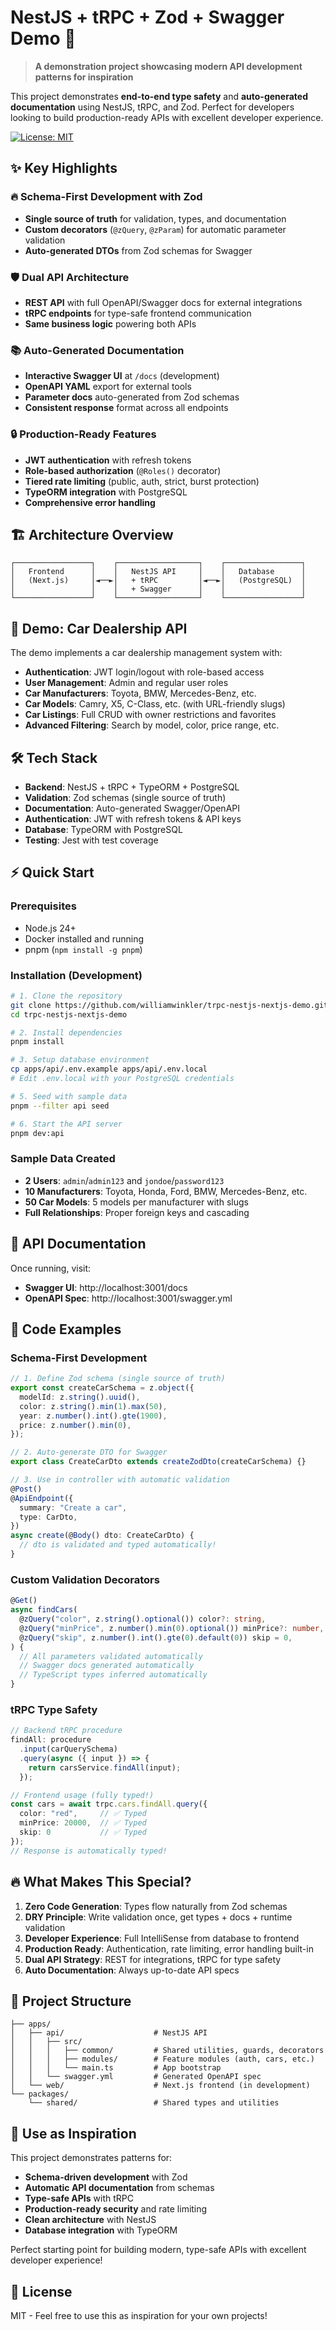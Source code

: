 # NestJS + tRPC + Zod + Swagger Demo 🚀

> **A demonstration project showcasing modern API development patterns for inspiration**

This project demonstrates **end-to-end type safety** and **auto-generated documentation** using NestJS, tRPC, and Zod. Perfect for developers looking to build production-ready APIs with excellent developer experience.

[![License: MIT](https://img.shields.io/badge/License-MIT-yellow.svg)](https://opensource.org/licenses/MIT)

## ✨ Key Highlights

### 🔥 Schema-First Development with Zod
- **Single source of truth** for validation, types, and documentation
- **Custom decorators** (`@zQuery`, `@zParam`) for automatic parameter validation
- **Auto-generated DTOs** from Zod schemas for Swagger

### 🛡️ Dual API Architecture
- **REST API** with full OpenAPI/Swagger docs for external integrations
- **tRPC endpoints** for type-safe frontend communication
- **Same business logic** powering both APIs

### 📚 Auto-Generated Documentation
- **Interactive Swagger UI** at `/docs` (development)
- **OpenAPI YAML** export for external tools
- **Parameter docs** auto-generated from Zod schemas
- **Consistent response** format across all endpoints

### 🔒 Production-Ready Features
- **JWT authentication** with refresh tokens
- **Role-based authorization** (`@Roles()` decorator)
- **Tiered rate limiting** (public, auth, strict, burst protection)
- **TypeORM integration** with PostgreSQL
- **Comprehensive error handling**

## 🏗️ Architecture Overview

```
┌─────────────────┐    ┌──────────────────┐    ┌─────────────────┐
│   Frontend      │    │   NestJS API     │    │   Database      │
│   (Next.js)     │◄──►│   + tRPC         │◄──►│   (PostgreSQL)  │
│                 │    │   + Swagger      │    │                 │
└─────────────────┘    └──────────────────┘    └─────────────────┘
```

## 🚗 Demo: Car Dealership API

The demo implements a car dealership management system with:

- **Authentication**: JWT login/logout with role-based access
- **User Management**: Admin and regular user roles
- **Car Manufacturers**: Toyota, BMW, Mercedes-Benz, etc.
- **Car Models**: Camry, X5, C-Class, etc. (with URL-friendly slugs)
- **Car Listings**: Full CRUD with owner restrictions and favorites
- **Advanced Filtering**: Search by model, color, price range, etc.

## 🛠️ Tech Stack

- **Backend**: NestJS + tRPC + TypeORM + PostgreSQL
- **Validation**: Zod schemas (single source of truth)
- **Documentation**: Auto-generated Swagger/OpenAPI
- **Authentication**: JWT with refresh tokens & API keys
- **Database**: TypeORM with PostgreSQL
- **Testing**: Jest with test coverage

## ⚡ Quick Start

### Prerequisites
- Node.js 24+
- Docker installed and running
- pnpm (`npm install -g pnpm`)

### Installation (Development)

```bash
# 1. Clone the repository
git clone https://github.com/williamwinkler/trpc-nestjs-nextjs-demo.git
cd trpc-nestjs-nextjs-demo

# 2. Install dependencies
pnpm install

# 3. Setup database environment
cp apps/api/.env.example apps/api/.env.local
# Edit .env.local with your PostgreSQL credentials

# 5. Seed with sample data
pnpm --filter api seed

# 6. Start the API server
pnpm dev:api
```

### Sample Data Created
- **2 Users**: `admin`/`admin123` and `jondoe`/`password123`
- **10 Manufacturers**: Toyota, Honda, Ford, BMW, Mercedes-Benz, etc.
- **50 Car Models**: 5 models per manufacturer with slugs
- **Full Relationships**: Proper foreign keys and cascading

## 📖 API Documentation

Once running, visit:
- **Swagger UI**: http://localhost:3001/docs
- **OpenAPI Spec**: http://localhost:3001/swagger.yml

## 🎯 Code Examples

### Schema-First Development
```typescript
// 1. Define Zod schema (single source of truth)
export const createCarSchema = z.object({
  modelId: z.string().uuid(),
  color: z.string().min(1).max(50),
  year: z.number().int().gte(1900),
  price: z.number().min(0),
});

// 2. Auto-generate DTO for Swagger
export class CreateCarDto extends createZodDto(createCarSchema) {}

// 3. Use in controller with automatic validation
@Post()
@ApiEndpoint({
  summary: "Create a car",
  type: CarDto,
})
async create(@Body() dto: CreateCarDto) {
  // dto is validated and typed automatically!
}
```

### Custom Validation Decorators
```typescript
@Get()
async findCars(
  @zQuery("color", z.string().optional()) color?: string,
  @zQuery("minPrice", z.number().min(0).optional()) minPrice?: number,
  @zQuery("skip", z.number().int().gte(0).default(0)) skip = 0,
) {
  // All parameters validated automatically
  // Swagger docs generated automatically
  // TypeScript types inferred automatically
}
```

### tRPC Type Safety
```typescript
// Backend tRPC procedure
findAll: procedure
  .input(carQuerySchema)
  .query(async ({ input }) => {
    return carsService.findAll(input);
  });

// Frontend usage (fully typed!)
const cars = await trpc.cars.findAll.query({
  color: "red",     // ✅ Typed
  minPrice: 20000,  // ✅ Typed
  skip: 0           // ✅ Typed
});
// Response is automatically typed!
```

## 🔥 What Makes This Special?

1. **Zero Code Generation**: Types flow naturally from Zod schemas
2. **DRY Principle**: Write validation once, get types + docs + runtime validation
3. **Developer Experience**: Full IntelliSense from database to frontend
4. **Production Ready**: Authentication, rate limiting, error handling built-in
5. **Dual API Strategy**: REST for integrations, tRPC for type safety
6. **Auto Documentation**: Always up-to-date API specs

## 📁 Project Structure

```
├── apps/
│   ├── api/                    # NestJS API
│   │   ├── src/
│   │   │   ├── common/         # Shared utilities, guards, decorators
│   │   │   ├── modules/        # Feature modules (auth, cars, etc.)
│   │   │   └── main.ts         # App bootstrap
│   │   └── swagger.yml         # Generated OpenAPI spec
│   └── web/                    # Next.js frontend (in development)
└── packages/
    └── shared/                 # Shared types and utilities
```

## 🎨 Use as Inspiration

This project demonstrates patterns for:
- **Schema-driven development** with Zod
- **Automatic API documentation** from schemas
- **Type-safe APIs** with tRPC
- **Production-ready security** and rate limiting
- **Clean architecture** with NestJS
- **Database integration** with TypeORM

Perfect starting point for building modern, type-safe APIs with excellent developer experience!

## 📄 License

MIT - Feel free to use this as inspiration for your own projects!
